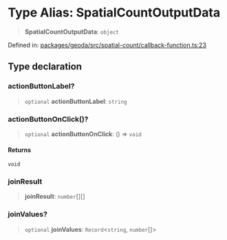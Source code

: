 # Type Alias: SpatialCountOutputData

> **SpatialCountOutputData**: `object`

Defined in: [packages/geoda/src/spatial-count/callback-function.ts:23](https://github.com/GeoDaCenter/openassistant/blob/ae6e39c15b60e7a98a21d90a5bbeff5dc44c1295/packages/geoda/src/spatial-count/callback-function.ts#L23)

## Type declaration

### actionButtonLabel?

> `optional` **actionButtonLabel**: `string`

### actionButtonOnClick()?

> `optional` **actionButtonOnClick**: () => `void`

#### Returns

`void`

### joinResult

> **joinResult**: `number`[][]

### joinValues?

> `optional` **joinValues**: `Record`\<`string`, `number`[]\>
